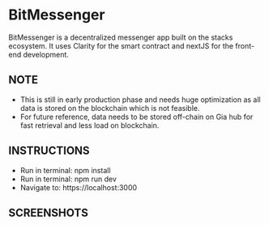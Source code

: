 # BitMessenger

BitMessenger is a decentralized messenger app built on the stacks ecosystem. It uses Clarity for the smart contract and nextJS for the front-end development.

## NOTE

* This is still in early production phase and needs huge optimization as all data is stored on the blockchain which is not feasible.
* For future reference, data needs to be stored off-chain on Gia hub for fast retrieval and less load on blockchain.

## INSTRUCTIONS

* Run in terminal: npm install
* Run in terminal: npm run dev
* Navigate to: https://localhost:3000

## SCREENSHOTS
